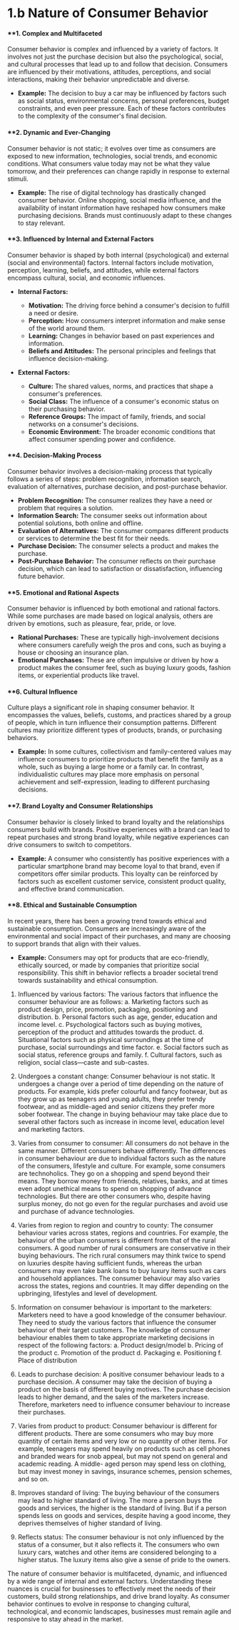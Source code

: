 # 1.b Nature of Consumer Behavior

#### **1. **Complex and Multifaceted**
Consumer behavior is complex and influenced by a variety of factors. It involves not just the purchase decision but also the psychological, social, and cultural processes that lead up to and follow that decision. Consumers are influenced by their motivations, attitudes, perceptions, and social interactions, making their behavior unpredictable and diverse.

- **Example:** The decision to buy a car may be influenced by factors such as social status, environmental concerns, personal preferences, budget constraints, and even peer pressure. Each of these factors contributes to the complexity of the consumer's final decision.

#### **2. **Dynamic and Ever-Changing**
Consumer behavior is not static; it evolves over time as consumers are exposed to new information, technologies, social trends, and economic conditions. What consumers value today may not be what they value tomorrow, and their preferences can change rapidly in response to external stimuli.

- **Example:** The rise of digital technology has drastically changed consumer behavior. Online shopping, social media influence, and the availability of instant information have reshaped how consumers make purchasing decisions. Brands must continuously adapt to these changes to stay relevant.

#### **3. **Influenced by Internal and External Factors**
Consumer behavior is shaped by both internal (psychological) and external (social and environmental) factors. Internal factors include motivation, perception, learning, beliefs, and attitudes, while external factors encompass cultural, social, and economic influences.

- **Internal Factors:** 
  - **Motivation:** The driving force behind a consumer's decision to fulfill a need or desire.
  - **Perception:** How consumers interpret information and make sense of the world around them.
  - **Learning:** Changes in behavior based on past experiences and information.
  - **Beliefs and Attitudes:** The personal principles and feelings that influence decision-making.

- **External Factors:**
  - **Culture:** The shared values, norms, and practices that shape a consumer's preferences.
  - **Social Class:** The influence of a consumer's economic status on their purchasing behavior.
  - **Reference Groups:** The impact of family, friends, and social networks on a consumer's decisions.
  - **Economic Environment:** The broader economic conditions that affect consumer spending power and confidence.

#### **4. **Decision-Making Process**
Consumer behavior involves a decision-making process that typically follows a series of steps: problem recognition, information search, evaluation of alternatives, purchase decision, and post-purchase behavior.

- **Problem Recognition:** The consumer realizes they have a need or problem that requires a solution.
- **Information Search:** The consumer seeks out information about potential solutions, both online and offline.
- **Evaluation of Alternatives:** The consumer compares different products or services to determine the best fit for their needs.
- **Purchase Decision:** The consumer selects a product and makes the purchase.
- **Post-Purchase Behavior:** The consumer reflects on their purchase decision, which can lead to satisfaction or dissatisfaction, influencing future behavior.

#### **5. **Emotional and Rational Aspects**
Consumer behavior is influenced by both emotional and rational factors. While some purchases are made based on logical analysis, others are driven by emotions, such as pleasure, fear, pride, or love.

- **Rational Purchases:** These are typically high-involvement decisions where consumers carefully weigh the pros and cons, such as buying a house or choosing an insurance plan.
- **Emotional Purchases:** These are often impulsive or driven by how a product makes the consumer feel, such as buying luxury goods, fashion items, or experiential products like travel.

#### **6. **Cultural Influence**
Culture plays a significant role in shaping consumer behavior. It encompasses the values, beliefs, customs, and practices shared by a group of people, which in turn influence their consumption patterns. Different cultures may prioritize different types of products, brands, or purchasing behaviors.

- **Example:** In some cultures, collectivism and family-centered values may influence consumers to prioritize products that benefit the family as a whole, such as buying a large home or a family car. In contrast, individualistic cultures may place more emphasis on personal achievement and self-expression, leading to different purchasing decisions.

#### **7. **Brand Loyalty and Consumer Relationships**
Consumer behavior is closely linked to brand loyalty and the relationships consumers build with brands. Positive experiences with a brand can lead to repeat purchases and strong brand loyalty, while negative experiences can drive consumers to switch to competitors.

- **Example:** A consumer who consistently has positive experiences with a particular smartphone brand may become loyal to that brand, even if competitors offer similar products. This loyalty can be reinforced by factors such as excellent customer service, consistent product quality, and effective brand communication.

#### **8. **Ethical and Sustainable Consumption**
In recent years, there has been a growing trend towards ethical and sustainable consumption. Consumers are increasingly aware of the environmental and social impact of their purchases, and many are choosing to support brands that align with their values.

- **Example:** Consumers may opt for products that are eco-friendly, ethically sourced, or made by companies that prioritize social responsibility. This shift in behavior reflects a broader societal trend towards sustainability and ethical consumption.


1. Influenced by various factors:
The various factors that influence the consumer behaviour are as follows:
a. Marketing factors such as product design, price, promotion, packaging, positioning and distribution.
b. Personal factors such as age, gender, education and income level.
c. Psychological factors such as buying motives, perception of the product and attitudes towards
the product.
d. Situational factors such as physical surroundings at the time of purchase, social surroundings
and time factor.
e. Social factors such as social status, reference groups and family.
f. Cultural factors, such as religion, social class—caste and sub-castes.

2. Undergoes a constant change:
Consumer behaviour is not static. It undergoes a change over a period of time depending on the
nature of products. For example, kids prefer colourful and fancy footwear, but as they grow up as
teenagers and young adults, they prefer trendy footwear, and as middle-aged and senior citizens
they prefer more sober footwear. The change in buying behaviour may take place due to several
other factors such as increase in income level, education level and marketing factors.

3. Varies from consumer to consumer:
All consumers do not behave in the same manner. Different consumers behave differently. The
differences in consumer behaviour are due to individual factors such as the nature of the
consumers, lifestyle and culture. For example, some consumers are technoholics. They go on a
shopping and spend beyond their means.
They borrow money from friends, relatives, banks, and at times even adopt unethical means to
spend on shopping of advance technologies. But there are other consumers who, despite having
surplus money, do not go even for the regular purchases and avoid use and purchase of advance
technologies.

4. Varies from region to region and country to county:
The consumer behaviour varies across states, regions and countries. For example, the behaviour
of the urban consumers is different from that of the rural consumers. A good number of rural
consumers are conservative in their buying behaviours.
The rich rural consumers may think twice to spend on luxuries despite having sufficient funds,
whereas the urban consumers may even take bank loans to buy luxury items such as cars and
household appliances. The consumer behaviour may also varies across the states, regions and
countries. It may differ depending on the upbringing, lifestyles and level of development.

5. Information on consumer behaviour is important to the marketers:
Marketers need to have a good knowledge of the consumer behaviour. They need to study the
various factors that influence the consumer behaviour of their target customers.
The knowledge of consumer behaviour enables them to take appropriate marketing
decisions in respect of the following factors:
a. Product design/model
b. Pricing of the product
c. Promotion of the product
d. Packaging
e. Positioning
f. Place of distribution

6. Leads to purchase decision:
A positive consumer behaviour leads to a purchase decision. A consumer may take the decision
of buying a product on the basis of different buying motives. The purchase decision leads to
higher demand, and the sales of the marketers increase. Therefore, marketers need to influence
consumer behaviour to increase their purchases.

7. Varies from product to product:
Consumer behaviour is different for different products. There are some consumers who may buy
more quantity of certain items and very low or no quantity of other items. For example, teenagers
may spend heavily on products such as cell phones and branded wears for snob appeal, but may
not spend on general and academic reading. A middle- aged person may spend less on clothing,
but may invest money in savings, insurance schemes, pension schemes, and so on.

8. Improves standard of living:
The buying behaviour of the consumers may lead to higher standard of living. The more a person
buys the goods and services, the higher is the standard of living. But if a person spends less on
goods and services, despite having a good income, they deprives themselves of higher standard
of living.

9. Reflects status:
The consumer behaviour is not only influenced by the status of a consumer, but it also reflects it.
The consumers who own luxury cars, watches and other items are considered belonging to a
higher status. The luxury items also give a sense of pride to the owners.


The nature of consumer behavior is multifaceted, dynamic, and influenced by a wide range of internal and external factors. Understanding these nuances is crucial for businesses to effectively meet the needs of their customers, build strong relationships, and drive brand loyalty. As consumer behavior continues to evolve in response to changing cultural, technological, and economic landscapes, businesses must remain agile and responsive to stay ahead in the market.

